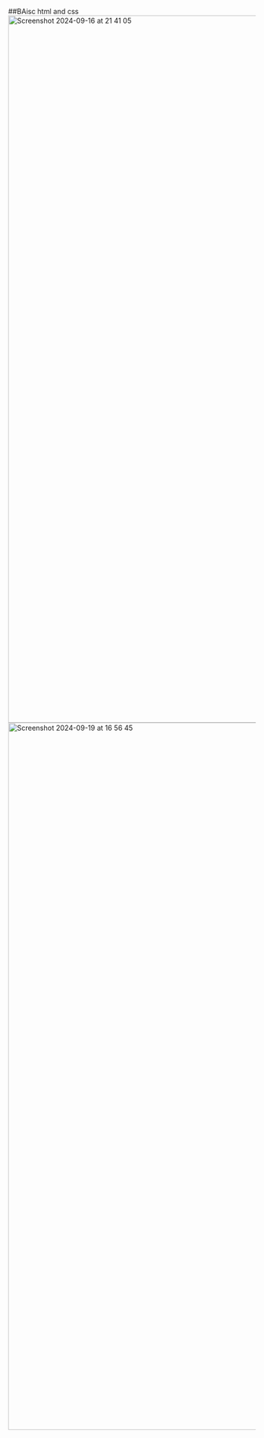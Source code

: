 ##BAisc html and css 
<img width="1440" alt="Screenshot 2024-09-16 at 21 41 05" src="https://github.com/user-attachments/assets/b23782ae-0530-42db-8323-5d7601f154db">
<img width="1440" alt="Screenshot 2024-09-19 at 16 56 45" src="https://github.com/user-attachments/assets/016373aa-53ab-4724-a2ad-2690545d76be">

